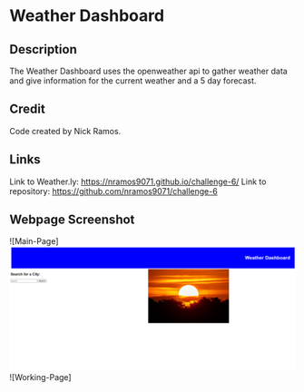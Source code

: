 # Weather Dashboard

## Description

The Weather Dashboard uses the openweather api to gather weather data and give information for the current weather and a 5 day forecast.

## Credit

Code created by Nick Ramos.

## Links

Link to Weather.ly: https://nramos9071.github.io/challenge-6/
Link to repository: https://github.com/nramos9071/challenge-6

## Webpage Screenshot
![Main-Page]<img src="./assets/Images/main page.png"/>
![Working-Page]<img scr="./assets/images/working page.png"/>